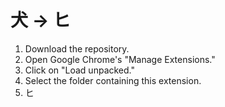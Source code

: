 # 犬 -> ヒ

1. Download the repository.
2. Open Google Chrome's "Manage Extensions."
3. Click on "Load unpacked."
4. Select the folder containing this extension.
5. ヒ

